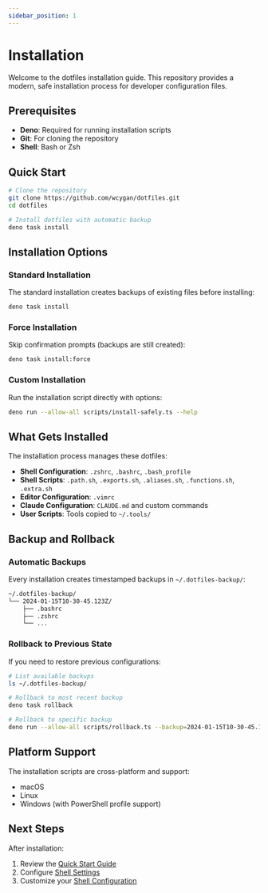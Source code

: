 ```yaml
---
sidebar_position: 1
---
```


# Installation

Welcome to the dotfiles installation guide. This repository provides a modern,
safe installation process for developer configuration files.

## Prerequisites

- **Deno**: Required for running installation scripts
- **Git**: For cloning the repository
- **Shell**: Bash or Zsh

## Quick Start

```bash
# Clone the repository
git clone https://github.com/wcygan/dotfiles.git
cd dotfiles

# Install dotfiles with automatic backup
deno task install
```

## Installation Options

### Standard Installation

The standard installation creates backups of existing files before installing:

```bash
deno task install
```

### Force Installation

Skip confirmation prompts (backups are still created):

```bash
deno task install:force
```

### Custom Installation

Run the installation script directly with options:

```bash
deno run --allow-all scripts/install-safely.ts --help
```

## What Gets Installed

The installation process manages these dotfiles:

- **Shell Configuration**: `.zshrc`, `.bashrc`, `.bash_profile`
- **Shell Scripts**: `.path.sh`, `.exports.sh`, `.aliases.sh`, `.functions.sh`,
  `.extra.sh`
- **Editor Configuration**: `.vimrc`
- **Claude Configuration**: `CLAUDE.md` and custom commands
- **User Scripts**: Tools copied to `~/.tools/`

## Backup and Rollback

### Automatic Backups

Every installation creates timestamped backups in `~/.dotfiles-backup/`:

```bash
~/.dotfiles-backup/
└── 2024-01-15T10-30-45.123Z/
    ├── .bashrc
    ├── .zshrc
    └── ...
```

### Rollback to Previous State

If you need to restore previous configurations:

```bash
# List available backups
ls ~/.dotfiles-backup/

# Rollback to most recent backup
deno task rollback

# Rollback to specific backup
deno run --allow-all scripts/rollback.ts --backup=2024-01-15T10-30-45.123Z
```

## Platform Support

The installation scripts are cross-platform and support:

- macOS
- Linux
- Windows (with PowerShell profile support)

## Next Steps

After installation:

1. Review the [Quick Start Guide](./quick-start)
2. Configure [Shell Settings](/docs/configuration/shell)
3. Customize your [Shell Configuration](/docs/configuration/shell)
